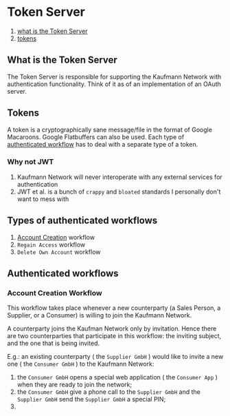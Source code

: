 # Token Server

 1. [what is the Token Server](#what-is-the-token-server)
 2. [tokens](#tokens)

## What is the Token Server

The Token Server is responsible for supporting the Kaufmann Network with authentication functionality. Think of it as of an implementation of an OAuth server.

## Tokens

A token is a cryptographically sane message/file in the format of Google Macaroons. Google Flatbuffers can also be used.
Each type of [authenticated workflow](#types-of-authenticated-workflows) has to deal with a separate type of a token.

### Why not JWT

1. Kaufmann Network will never interoperate with any external services for authentication
2. JWT et al. is a bunch of `crappy` and `bloated` standards I personally don't want to mess with

## Types of authenticated workflows

1. [Account Creation](#account-creation-workflow) workflow
2. `Regain Access` workflow
3. `Delete Own Account` workflow


## Authenticated workflows

### Account Creation Workflow

This workflow takes place whenever a new counterparty (a Sales Person, a Supplier, or a Consumer) is willing to join the Kaufmann Network.

A counterparty joins the Kaufman Network only by invitation. Hence there are two counterparties that participate in this workflow: the inviting subject, and the one that is being invited.

E.g.: an existing counterparty ( the `Supplier GmbH` ) would like to invite a new one ( the `Consumer GmbH` ) to the Kaufmann Network:

1. the `Consumer GmbH` opens a special web application ( the `Consumer App` ) when they are ready to join the network;
2. the `Consumer GmbH` give a phone call to the `Supplier GmbH` and the `Supplier GmbH` send the `Supplier GmbH` a special PIN;
3. 